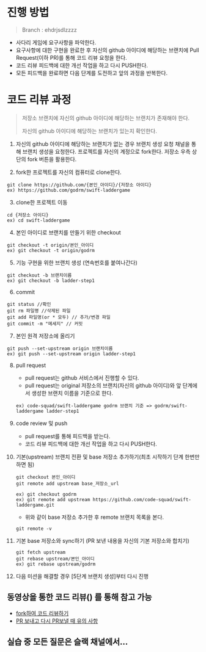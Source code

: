# 진행 방법

> Branch : ehdrjsdlzzzz

- 사다리 게임에 요구사항을 파악한다.
- 요구사항에 대한 구현을 완료한 후 자신의 github 아이디에 해당하는 브랜치에 Pull Request(이하 PR)를 통해 코드 리뷰 요청을 한다.
- 코드 리뷰 피드백에 대한 개선 작업을 하고 다시 PUSH한다.
- 모든 피드백을 완료하면 다음 단계를 도전하고 앞의 과정을 반복한다.

# 코드 리뷰 과정
> 저장소 브랜치에 자신의 github 아이디에 해당하는 브랜치가 존재해야 한다.
>
> 자신의 github 아이디에 해당하는 브랜치가 있는지 확인한다.

1. 자신의 github 아이디에 해당하는 브랜치가 없는 경우 브랜치 생성 요청 채널을 통해 브랜치 생성을 요청한다.
프로젝트를 자신의 계정으로 fork한다. 저장소 우측 상단의 fork 버튼을 활용한다.

2. fork한 프로젝트를 자신의 컴퓨터로 clone한다.
```
git clone https://github.com/{본인_아이디}/{저장소 아이디}
ex) https://github.com/godrm/swift-laddergame
```

3. clone한 프로젝트 이동
```
cd {저장소 아이디}
ex) cd swift-laddergame
```

4. 본인 아이디로 브랜치를 만들기 위한 checkout
```
git checkout -t origin/본인_아이디
ex) git checkout -t origin/godrm
```

5. 기능 구현을 위한 브랜치 생성 (연속번호를 붙여나간다)
```
git checkout -b 브랜치이름
ex) git checkout -b ladder-step1
```

6. commit
```
git status //확인
git rm 파일명 //삭제된 파일
git add 파일명(or * 모두) // 추가/변경 파일
git commit -m "메세지" // 커밋
```

7. 본인 원격 저장소에 올리기
```
git push --set-upstream origin 브랜치이름
ex) git push --set-upstream origin ladder-step1
```

8. pull request
	- pull request는 github 서비스에서 진행할 수 있다.
	- pull request는 original 저장소의 브랜치(자신의 github 아이디)와 앞 단계에서 생성한 브랜치 이름을 기준으로 한다.

	```
	ex) code-squad/swift-laddergame godrm 브랜치 기준 => godrm/swift-laddergame ladder-step1
	```
	
9. code review 및 push
	- pull request를 통해 피드백을 받는다.
	- 코드 리뷰 피드백에 대한 개선 작업을 하고 다시 PUSH한다.

10. 기본(upstream) 브랜치 전환 및 base 저장소 추가하기(최초 시작하기 단계 한번만 하면 됨)

	```
	git checkout 본인_아이디
	git remote add upstream base_저장소_url

	ex) git checkout godrm
	ex) git remote add upstream https://github.com/code-squad/swift-laddergame.git
	```

	- 위와 같이 base 저장소 추가한 후 remote 브랜치 목록을 본다.

	```
	git remote -v
	```

11. 기본 base 저장소와 sync하기 (PR 보낸 내용을 자신의 기본 저장소와 합치기)

	```
	git fetch upstream
	git rebase upstream/본인_아이디
	ex) git rebase upstream/godrm
	```

12. 다음 미션을 해결할 경우 [5단계 브랜치 생성]부터 다시 진행

## 동영상을 통한 코드 리뷰() 를 통해 참고 가능

- [fork하여 코드 리뷰하기](https://www.youtube.com/watch?v=ZSZoaG0PqLg) 
- [PR 보내고 다시 PR보낼 때 유의 사항](https://www.youtube.com/watch?v=CbLNbCUsh5c&feature=youtu.be)

## 실습 중 모든 질문은 슬랙 채널에서...